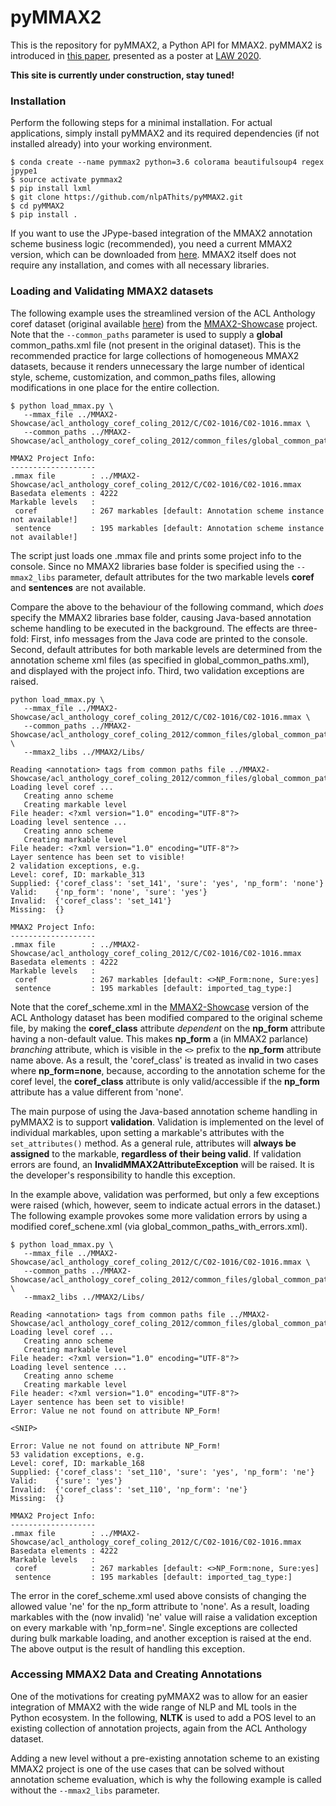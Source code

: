 # pyMMAX2

This is the repository for pyMMAX2, a Python API for MMAX2. pyMMAX2 is introduced in <a href="https://github.com/nlpAThits/pyMMAX2/raw/main/LAW20_Final.pdf">this paper</a>, presented as a poster at <a href="https://sigann.github.io/LAW-XIV-2020/">LAW 2020</a>.

**This site is currently under construction, stay tuned!**

### Installation
Perform the following steps for a minimal installation. For actual applications, simply install pyMMAX2 and its required dependencies (if not installed already) into your working environment.

```
$ conda create --name pymmax2 python=3.6 colorama beautifulsoup4 regex jpype1
$ source activate pymmax2
$ pip install lxml
$ git clone https://github.com/nlpAThits/pyMMAX2.git
$ cd pyMMAX2
$ pip install .
```

If you want to use the JPype-based integration of the MMAX2 annotation scheme business logic (recommended), you need a current MMAX2 version, which can be downloaded from <a href="https://github.com/nlpAThits/MMAX2">here</a>.
MMAX2 itself does not require any installation, and comes with all necessary libraries. 

### Loading and Validating MMAX2 datasets
The following example uses the streamlined version of the ACL Anthology coref dataset (original available <a href="https://www.aclweb.org/anthology/C12-2103/">here</a>) from the <a href="https://github.com/nlpAThits/MMAX2-Showcase">MMAX2-Showcase</a> project. 
Note that the `--common_paths` parameter is used to supply a **global** common_paths.xml file (not present in the original dataset). This is the recommended practice for large collections of homogeneous MMAX2 datasets, because it renders unnecessary the large number of identical style, scheme, customization, and common_paths files, allowing modifications in one place for the entire collection.
```
$ python load_mmax.py \
   --mmax_file ../MMAX2-Showcase/acl_anthology_coref_coling_2012/C/C02-1016/C02-1016.mmax \
   --common_paths ../MMAX2-Showcase/acl_anthology_coref_coling_2012/common_files/global_common_paths.xml 
         
MMAX2 Project Info:
-------------------
.mmax file        : ../MMAX2-Showcase/acl_anthology_coref_coling_2012/C/C02-1016/C02-1016.mmax
Basedata elements : 4222
Markable levels   :
 coref            : 267 markables [default: Annotation scheme instance not available!]
 sentence         : 195 markables [default: Annotation scheme instance not available!]
```
The script just loads one .mmax file and prints some project info to the console. Since no MMAX2 libraries base folder is specified using the `--mmax2_libs` parameter, default attributes for the two markable levels **coref** and **sentences** are not available. 

Compare the above to the behaviour of the following command, which *does* specify the MMAX2 libraries base folder, causing Java-based annotation scheme handling to be executed in the background. 
The effects are three-fold: 
First, info messages from the Java code are printed to the console.
Second, default attributes for both markable levels are determined from the annotation scheme xml files (as specified in global_common_paths.xml), and displayed with the project info.
Third, two validation exceptions are raised.

```
python load_mmax.py \
   --mmax_file ../MMAX2-Showcase/acl_anthology_coref_coling_2012/C/C02-1016/C02-1016.mmax \
   --common_paths ../MMAX2-Showcase/acl_anthology_coref_coling_2012/common_files/global_common_paths.xml \ 
   --mmax2_libs ../MMAX2/Libs/

Reading <annotation> tags from common paths file ../MMAX2-Showcase/acl_anthology_coref_coling_2012/common_files/global_common_paths.xml
Loading level coref ... 
   Creating anno scheme
   Creating markable level
File header: <?xml version="1.0" encoding="UTF-8"?>
Loading level sentence ... 
   Creating anno scheme
   Creating markable level
File header: <?xml version="1.0" encoding="UTF-8"?>
Layer sentence has been set to visible!
2 validation exceptions, e.g.
Level: coref, ID: markable_313
Supplied: {'coref_class': 'set_141', 'sure': 'yes', 'np_form': 'none'}
Valid:    {'np_form': 'none', 'sure': 'yes'}
Invalid:  {'coref_class': 'set_141'}
Missing:  {}

MMAX2 Project Info:
-------------------
.mmax file        : ../MMAX2-Showcase/acl_anthology_coref_coling_2012/C/C02-1016/C02-1016.mmax
Basedata elements : 4222
Markable levels   :
 coref            : 267 markables [default: <>NP_Form:none, Sure:yes]
 sentence         : 195 markables [default: imported_tag_type:]
```
Note that the coref_scheme.xml in the <a href="https://github.com/nlpAThits/MMAX2-Showcase">MMAX2-Showcase</a> version of the ACL Anthology dataset has been modified compared to the original scheme file, by making the **coref_class** attribute *dependent* on the **np_form** attribute having a non-default value.
This makes **np_form** a (in MMAX2 parlance) _branching_ attribute, which is visible in the `<>` prefix to the **np_form** attribute name above.
As a result, the 'coref_class' is treated as invalid in two cases where **np_form=none**, because, according to the annotation scheme for the coref level, the **coref_class** attribute is only valid/accessible if the **np_form** attribute has a value different from 'none'.


The main purpose of using the Java-based annotation scheme handling in pyMMAX2 is to support **validation**.
Validation is implemented on the level of individual markables, upon setting a markable's attributes with the `set_attributes()` method. 
As a general rule, attributes will **always be assigned** to the markable, **regardless of their being valid**. 
If validation errors are found, an **InvalidMMAX2AttributeException** will be raised. It is the developer's responsibility to handle this exception.

In the example above, validation was performed, but only a few exceptions were raised (which, however, seem to indicate actual errors in the dataset.)
The following example provokes some more validation errors by using a modified coref_schene.xml (via global_common_paths_with_errors.xml).

```
$ python load_mmax.py \
   --mmax_file ../MMAX2-Showcase/acl_anthology_coref_coling_2012/C/C02-1016/C02-1016.mmax \
   --common_paths ../MMAX2-Showcase/acl_anthology_coref_coling_2012/common_files/global_common_paths_with_errors.xml \
   --mmax2_libs ../MMAX2/Libs/

Reading <annotation> tags from common paths file ../MMAX2-Showcase/acl_anthology_coref_coling_2012/common_files/global_common_paths_with_errors.xml
Loading level coref ... 
   Creating anno scheme
   Creating markable level
File header: <?xml version="1.0" encoding="UTF-8"?>
Loading level sentence ... 
   Creating anno scheme
   Creating markable level
File header: <?xml version="1.0" encoding="UTF-8"?>
Layer sentence has been set to visible!
Error: Value ne not found on attribute NP_Form!

<SNIP>

Error: Value ne not found on attribute NP_Form!
53 validation exceptions, e.g.
Level: coref, ID: markable_168
Supplied: {'coref_class': 'set_110', 'sure': 'yes', 'np_form': 'ne'}
Valid:    {'sure': 'yes'}
Invalid:  {'coref_class': 'set_110', 'np_form': 'ne'}
Missing:  {}

MMAX2 Project Info:
-------------------
.mmax file        : ../MMAX2-Showcase/acl_anthology_coref_coling_2012/C/C02-1016/C02-1016.mmax
Basedata elements : 4222
Markable levels   :
 coref            : 267 markables [default: <>NP_Form:none, Sure:yes]
 sentence         : 195 markables [default: imported_tag_type:]
```
The error in the coref_scheme.xml used above consists of changing the allowed value 'ne' for the np_form attribute to 'none'. 
As a result, loading markables with the (now invalid) 'ne' value will raise a validation exception on every markable with 'np_form=ne'.
Single exceptions are collected during bulk markable loading, and another exception is raised at the end.
The above output is the result of handling this exception. 

### Accessing MMAX2 Data and Creating Annotations
One of the motivations for creating pyMMAX2 was to allow for an easier integration of MMAX2 with the wide range of NLP and ML tools in the Python ecosystem.
In the following, **NLTK** is used to add a POS level to an existing collection of annotation projects, again from the ACL Anthology dataset.

Adding a new level without a pre-existing annotation scheme to an existing MMAX2 project is one of the use cases that can be solved without annotation scheme evaluation, which is why the following example is called without the `--mmax2_libs` parameter.
